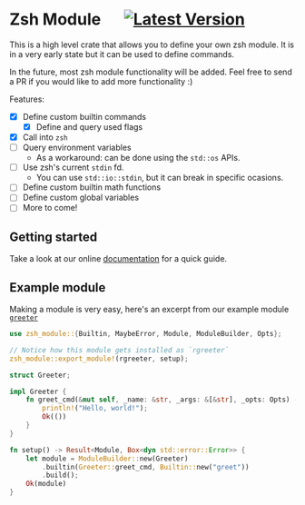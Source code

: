 # Zsh Module &emsp; [![Latest Version]][crates.io]

[Latest Version]: https://img.shields.io/crates/v/zsh-module
[crates.io]: https://crates.io/crates/zsh-module

This is a high level crate that allows you to define your own zsh module. It is in a very early state but it can be used to define commands.

In the future, most zsh module functionality will be added. Feel free to send a PR if you would like to add more functionality :)

Features: 
  - [x] Define custom builtin commands
    - [x] Define and query used flags
  - [x] Call into `zsh`
  - [ ] Query environment variables
    - As a workaround: can be done using the `std::os` APIs.
  - [ ] Use zsh's current `stdin` fd.
    - You can use `std::io::stdin`, but it can break in specific ocasions.
  - [ ] Define custom builtin math functions
  - [ ] Define custom global variables
  - [ ] More to come!

## Getting started
Take a look at our online [documentation](https://docs.rs/zsh-module/latest/zsh-module) for a quick guide.

## Example module
Making a module is very easy, here's an excerpt from our example module [`greeter`]

```rust
use zsh_module::{Builtin, MaybeError, Module, ModuleBuilder, Opts};

// Notice how this module gets installed as `rgreeter`
zsh_module::export_module!(rgreeter, setup);

struct Greeter;

impl Greeter {
    fn greet_cmd(&mut self, _name: &str, _args: &[&str], _opts: Opts) -> MaybeError {
        println!("Hello, world!");
        Ok(())
    }
}

fn setup() -> Result<Module, Box<dyn std::error::Error>> {
    let module = ModuleBuilder::new(Greeter)
        .builtin(Greeter::greet_cmd, Builtin::new("greet"))
        .build();
    Ok(module)
}
```

[`greeter`]: https://github.com/Diegovsky/zsh-module-rs/tree/master/greeter
